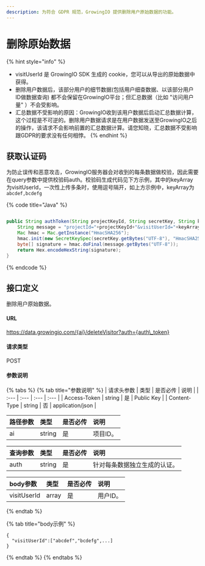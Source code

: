```yaml
---
description: 为符合 GDPR 规范，GrowingIO 提供删除用户原始数据的功能。
---
```


# 删除原始数据

{% hint style="info" %}
* visitUserId 是 GrowingIO SDK 生成的 cookie，您可以从导出的原始数据中获得。
* 删除用户数据后，该部分用户的细节数据\(包括用户细查数据、以该部分用户ID做数据查询\) 都不会保留在GrowingIO平台；但汇总数据（比如 "访问用户量" ）不会受影响。
* 汇总数据不受影响的原因：GrowingIO收到该用户数据后启动汇总数据计算，这个过程是不可逆的。删除用户数据请求是在用户数据发送至GrowingIO之后的操作，该请求不会影响前置的汇总数据计算。请您知晓，汇总数据不受影响跟GDPR的要求没有任何相悖。
{% endhint %}

## 获取认证码

为防止误传和恶意攻击，GrowingIO服务器会对收到的每条数据做校验，因此需要在query参数中提供校验码auth。校验码生成代码见下方示例，其中的keyArray 为visitUserId，一次性上传多条时，使用逗号隔开，如上方示例中，keyArray为`abcdef,bcdefg`

{% code title="Java" %}
```java

public String authToken(String projectKeyId, String secretKey, String keyArray) throws Exception {
    String message = "projectId="+projectKeyId+"&visitUserId="+keyArray;
    Mac hmac = Mac.getInstance("HmacSHA256");
    hmac.init(new SecretKeySpec(secretKey.getBytes("UTF-8"), "HmacSHA256"));
    byte[] signature = hmac.doFinal(message.getBytes("UTF-8"));
    return Hex.encodeHexString(signature);
}
```
{% endcode %}

## 接口定义

删除用户原始数据。

#### URL

https://data.growingio.com/{ai}/deleteVisitor?auth={auth\_token}

#### 请求类型

POST

#### 参数说明

{% tabs %}
{% tab title="参数说明" %}
| 请求头参数 | 类型 | 是否必传 | 说明 |
| :--- | :--- | :--- | :--- |
| Access-Token | string | 是 | Public Key |
| Content-Type | string | 否 | application/json |

| 路径参数 | 类型 | 是否必传 | 说明 |
| :--- | :--- | :--- | :--- |
| ai | string | 是 | 项目ID。 |

| 查询参数 | 类型 | 是否必传 | 说明 |
| :--- | :--- | :--- | :--- |
| auth | string | 是 | 针对每条数据独立生成的认证。 |

| body参数 | 类型 | 是否必传 | 说明 |
| :--- | :--- | :--- | :--- |
| visitUserId | array | 是 | 用户ID。 |
{% endtab %}

{% tab title="body示例" %}


```text
{
  "visitUserId":["abcdef","bcdefg",...]
}
```
{% endtab %}
{% endtabs %}




